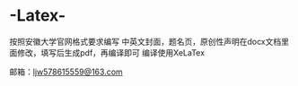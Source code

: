 # -Latex-
按照安徽大学官网格式要求编写
中英文封面，题名页，原创性声明在docx文档里面修改，填写后生成pdf，再编译即可
编译使用XeLaTex


邮箱：ljw578615559@163.com
